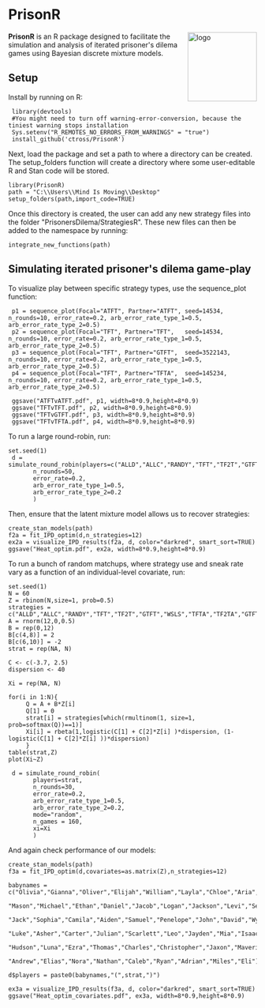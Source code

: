 PrisonR
========
<img align="right" src="https://github.com/ctross/PrisonR/blob/main/prisonR.png" alt="logo" width="140"> 

**PrisonR** is an R package designed to facilitate the simulation and analysis of iterated prisoner's dilema games using Bayesian discrete mixture models.

Setup
------
Install by running on R:
```{r}
 library(devtools)
 #You might need to turn off warning-error-conversion, because the tiniest warning stops installation
 Sys.setenv("R_REMOTES_NO_ERRORS_FROM_WARNINGS" = "true")
 install_github('ctross/PrisonR')
```

Next, load the package and set a path to where a directory can be created. The setup_folders function will create a directory where some user-editable R and Stan code will be stored.
```{r}
library(PrisonR)
path = "C:\\Users\\Mind Is Moving\\Desktop"
setup_folders(path,import_code=TRUE)
```

Once this directory is created, the user can add any new strategy files into the folder "PrisonersDilema/StrategiesR". These new files can then be added to the namespace by running:
```{r}
integrate_new_functions(path)
```


Simulating iterated prisoner's dilema game-play
------
To visualize play between specific strategy types, use the sequence_plot function:
```{r}
 p1 = sequence_plot(Focal="ATFT", Partner="ATFT", seed=14534, n_rounds=10, error_rate=0.2, arb_error_rate_type_1=0.5, arb_error_rate_type_2=0.5)
 p2 = sequence_plot(Focal="TFT", Partner="TFT",   seed=14534, n_rounds=10, error_rate=0.2, arb_error_rate_type_1=0.5, arb_error_rate_type_2=0.5)
 p3 = sequence_plot(Focal="TFT", Partner="GTFT",  seed=3522143, n_rounds=10, error_rate=0.2, arb_error_rate_type_1=0.5, arb_error_rate_type_2=0.5)
 p4 = sequence_plot(Focal="TFT", Partner="TFTA",  seed=145234, n_rounds=10, error_rate=0.2, arb_error_rate_type_1=0.5, arb_error_rate_type_2=0.5)

 ggsave("ATFTvATFT.pdf", p1, width=8*0.9,height=8*0.9)
 ggsave("TFTvTFT.pdf", p2, width=8*0.9,height=8*0.9)
 ggsave("TFTvGTFT.pdf", p3, width=8*0.9,height=8*0.9)
 ggsave("TFTvTFTA.pdf", p4, width=8*0.9,height=8*0.9)
```

To run a large round-robin, run:
```{r}
set.seed(1)
 d = simulate_round_robin(players=c("ALLD","ALLC","RANDY","TFT","TF2T","GTFT","WSLS","TFTA","TF2TA","GTFTA","WSLSA","ATFT"), 
       n_rounds=50,
       error_rate=0.2, 
       arb_error_rate_type_1=0.5, 
       arb_error_rate_type_2=0.2
       )
```
Then, ensure that the latent mixture model allows us to recover strategies:
```{r}
create_stan_models(path)
f2a = fit_IPD_optim(d,n_strategies=12)
ex2a = visualize_IPD_results(f2a, d, color="darkred", smart_sort=TRUE)
ggsave("Heat_optim.pdf", ex2a, width=8*0.9,height=8*0.9)
```

To run a bunch of random matchups, where strategy use and sneak rate vary as a function of an individual-level covariate, run:
```{r}
set.seed(1)
N = 60
Z = rbinom(N,size=1, prob=0.5)
strategies = c("ALLD","ALLC","RANDY","TFT","TF2T","GTFT","WSLS","TFTA","TF2TA","GTFTA","WSLSA","ATFT")
A = rnorm(12,0,0.5)
B = rep(0,12)
B[c(4,8)] = 2
B[c(6,10)] = -2
strat = rep(NA, N)

C <- c(-3.7, 2.5)
dispersion <- 40

Xi = rep(NA, N)

for(i in 1:N){
     Q = A + B*Z[i]	
     Q[1] = 0
     strat[i] = strategies[which(rmultinom(1, size=1, prob=softmax(Q))==1)]
     Xi[i] = rbeta(1,logistic(C[1] + C[2]*Z[i] )*dispersion, (1-logistic(C[1] + C[2]*Z[i] ))*dispersion)
     }
table(strat,Z)
plot(Xi~Z)

 d = simulate_round_robin(
 	   players=strat,
       n_rounds=30,
       error_rate=0.2,
       arb_error_rate_type_1=0.5,
       arb_error_rate_type_2=0.2,
       mode="random",
       n_games = 160,
       xi=Xi
       )
 ```
And again check performance of our models:
```{r}
create_stan_models(path)
f3a = fit_IPD_optim(d,covariates=as.matrix(Z),n_strategies=12)

babynames = c("Olivia","Gianna","Oliver","Elijah","William","Layla","Chloe","Aria","Mia","Alexander",
	          "Mason","Michael","Ethan","Daniel","Jacob","Logan","Jackson","Levi","Sebastian","Mateo",
	          "Jack","Sophia","Camila","Aiden","Samuel","Penelope","John","David","Wyatt","Matthew",
	          "Luke","Asher","Carter","Julian","Scarlett","Leo","Jayden","Mia","Isaac","Abigail","Ajira",
	          "Hudson","Luna","Ezra","Thomas","Charles","Christopher","Jaxon","Maverick","Josiah","Isaiah",
	          "Andrew","Elias","Nora","Nathan","Caleb","Ryan","Adrian","Miles","Eli")

d$players = paste0(babynames,"(",strat,")")

ex3a = visualize_IPD_results(f3a, d, color="darkred", smart_sort=TRUE)
ggsave("Heat_optim_covariates.pdf", ex3a, width=8*0.9,height=8*0.9)
```
